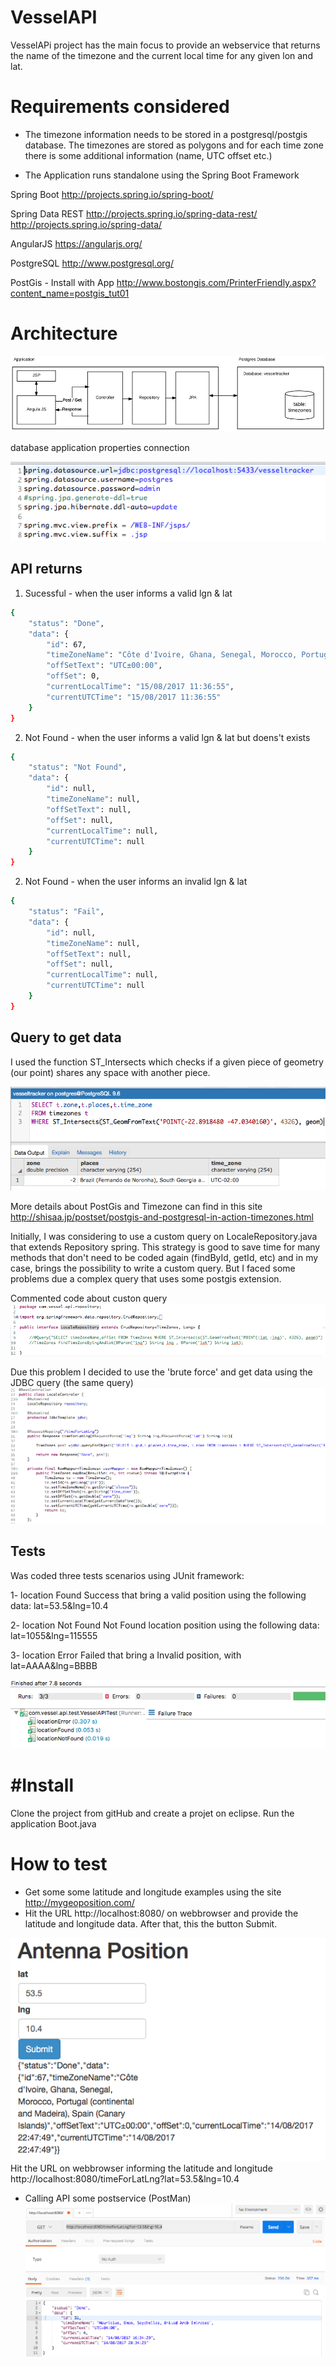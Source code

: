 # VesselAPI

VesselAPi project has the main focus to provide an webservice that returns the name of the timezone and the current local time for any given lon and lat.
# Requirements considered
- The timezone information needs to be stored in a postgresql/postgis
database. The timezones are stored as polygons and for each time zone
there is some additional information (name, UTC offset etc.)

- The Application runs standalone using the Spring Boot Framework

Spring Boot
http://projects.spring.io/spring-boot/

Spring Data REST 
http://projects.spring.io/spring-data-rest/
http://projects.spring.io/spring-data/

AngularJS
https://angularjs.org/

PostgreSQL
http://www.postgresql.org/

PostGis - Install with App http://www.bostongis.com/PrinterFriendly.aspx?content_name=postgis_tut01

# Architecture

![architeture](img/vessel.png) 


database application properties connection

![properties](img/properties.png) 

## API returns

1) Sucessful - when the user informs a valid lgn & lat

```sh
{
    "status": "Done",
    "data": {
        "id": 67,
        "timeZoneName": "Côte d'Ivoire, Ghana, Senegal, Morocco, Portugal (continental and Madeira), Spain (Canary Islands)",
        "offSetText": "UTC±00:00",
        "offSet": 0,
        "currentLocalTime": "15/08/2017 11:36:55",
        "currentUTCTime": "15/08/2017 11:36:55"
    }
}
```

2) Not Found -  when the user informs a valid lgn & lat but doens't exists

```sh
{
    "status": "Not Found",
    "data": {
        "id": null,
        "timeZoneName": null,
        "offSetText": null,
        "offSet": null,
        "currentLocalTime": null,
        "currentUTCTime": null
    }
}
```

2) Not Found -  when the user informs an invalid lgn & lat

```sh
{
    "status": "Fail",
    "data": {
        "id": null,
        "timeZoneName": null,
        "offSetText": null,
        "offSet": null,
        "currentLocalTime": null,
        "currentUTCTime": null
    }
}
```



## Query to get data

I used the function ST_Intersects which checks if a given piece of geometry (our point) shares any space with another piece.

![get data](img/data.png) 

More details about PostGis and Timezone can find in this site
http://shisaa.jp/postset/postgis-and-postgresql-in-action-timezones.html

Initially, I was considering to use a custom query on LocaleRepository.java that extends Repository spring. This strategy is good to save time for many methods that don't need to be coded again (findById, getId, etc) and in my case, brings the possibility to write a custom query. But I faced some problems due a complex query that uses some postgis extension.

Commented code about custon query 
![repository](img/coderepository.png) 

Due this problem I decided to use the 'brute force' and get data using the JDBC query (the same query)
![controller](img/controller.png) 


## Tests

Was coded three tests scenarios using JUnit framework:

1- location Found
	Success that bring a valid position using the following data: lat=53.5&lng=10.4

2- location Not Found
	Not Found location position using the following data: lat=1055&lng=115555

3- location Error
	Failed that bring a Invalid position, with lat=AAAA&lng=BBBB

![tests](img/tests.png) 




# #Install
Clone the project from gitHub and create a projet on eclipse.
Run the application Boot.java

# How to test
- Get some some latitude and longitude examples using the site http://mygeoposition.com/
- Hit the URL http://localhost:8080/ on webbrowser and provide the latitude and longitude data. After that, this the button Submit.

![result](img/result1.png) 
Hit the URL on webbrowser informing the latitude and longitude
http://localhost:8080/timeForLatLng?lat=53.5&lng=10.4


- Calling API some postservice (PostMan)
![result](img/result2.png) 



